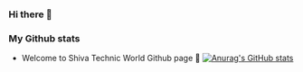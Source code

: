 ### Hi there 👋
### My Github stats
- Welcome to Shiva Technic World Github page 🤗
[![Anurag's GitHub stats](https://github-readme-stats.vercel.app/api?username=shivatechnicworld)](https://github.com/shivatechnicworld/github-readme-stats)



<!--
**shivatechnicworld/shivatechnicworld** is a ✨ _special_ ✨ repository because its `README.md` (this file) appears on your GitHub profile.

Here are some ideas to get you started:

- 🔭 I’m currently working on ...
- 🌱 I’m currently learning ...
- 👯 I’m looking to collaborate on ...
- 🤔 I’m looking for help with ...
- 💬 Ask me about ...
- 📫 How to reach me: ...
- 😄 Pronouns: ...
- ⚡ Fun fact: ...
-->
